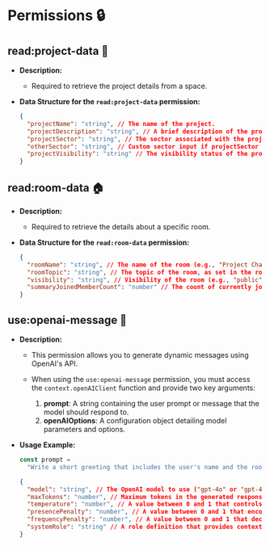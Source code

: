 # Permissions 🔒

## **read:project-data** 📁

- **Description:**
  - Required to retrieve the project details from a space.
- **Data Structure for the `read:project-data` permission:**

  ```json
  {
    "projectName": "string", // The name of the project.
    "projectDescription": "string", // A brief description of the project.
    "projectSector": "string", // The sector associated with the project (e.g., CEX).
    "otherSector": "string", // Custom sector input if projectSector is "Other".
    "projectVisibility": "string" // The visibility status of the project (e.g., Public).
  }
  ```

## **read:room-data** 🏠

- **Description:**
  - Required to retrieve the details about a specific room.
- **Data Structure for the `read:room-data` permission:**

  ```json
  {
    "roomName": "string", // The name of the room (e.g., "Project Chat Room").
    "roomTopic": "string", // The topic of the room, as set in the room's state.
    "visibility": "string", // Visibility of the room (e.g., "public" or "private").
    "summaryJoinedMemberCount": "number" // The count of currently joined members in the room.
  }
  ```

## **use:openai-message** 🤖

- **Description:**

  - This permission allows you to generate dynamic messages using OpenAI's API.
  - When using the `use:openai-message` permission, you must access the `context.openAIClient` function and provide two key arguments:

    1. **prompt**: A string containing the user prompt or message that the model should respond to.
    2. **openAIOptions**: A configuration object detailing model parameters and options.

- **Usage Example:**

  ```javascript
  const prompt =
    "Write a short greeting that includes the user's name and the room topic.";
  ```

  ```json
  {
    "model": "string", // The OpenAI model to use ("gpt-4o" or "gpt-4o-mini").
    "maxTokens": "number", // Maximum tokens in the generated response.
    "temperature": "number", // A value between 0 and 1 that controls randomness. Lower values = more predictable.
    "presencePenalty": "number", // A value between 0 and 1 that encourages the model to use new tokens.
    "frequencyPenalty": "number", // A value between 0 and 1 that decreases the likelihood of repeating common tokens.
    "systemRole": "string" // A role definition that provides context to the model’s behavior.
  }
  ```
